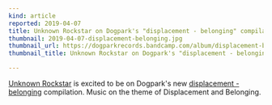 ```yaml
---
kind: article
reported: 2019-04-07
title: Unknown Rockstar on Dogpark's "displacement - belonging" compilation
thumbnail: 2019-04-07-displacement-belonging.jpg
thumbnail_url: https://dogparkrecords.bandcamp.com/album/displacement-belonging
thumbnail_title: Unknown Rockstar on Dogpark's "displacement - belonging" compilation

---
```

[Unknown Rockstar](/artists/unknown-rockstar) is excited to be on Dogpark's new [displacement - belonging](https://dogparkrecords.bandcamp.com/album/displacement-belonging) compilation. Music on the theme of Displacement and Belonging.